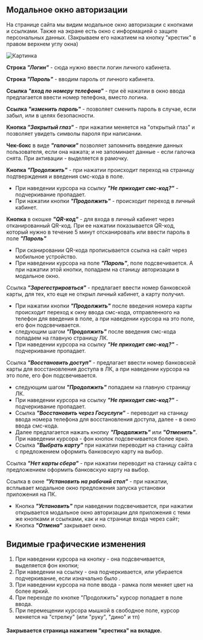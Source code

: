 ## Модальное окно авторизации
На странице сайта мы видим модальное окно авторизации с кнопками и ссылками. Также на экране есть окно с информацией о защите персональных данных. (Закрываем его нажатием на кнопку "крестик" в правом верхнем углу окна)

![Картинка](https://drive.google.com/file/d/1J4W-bjlIgReq8WydGHpFAFgpMjO5EK7f/view?usp=drive_link)

**Строка *"Логин"*** - сюда нужно ввести логин личного кабинета.

**Строка *"Пароль"*** - вводим пароль от личного кабинета.

**Ссылка *"вход по номеру телефона"*** - при её нажатии в окно ввода предлагается ввести номер телефона, вместо логина.

**Ссылка *"изменить пароль"*** - позволяет сменить пароль в случае, если забыл, или в целях безопасности.

**Кнопка *"Закрытый глаз"*** - при нажатии меняется на "открытый глаз" и позволяет увидеть символы пароля при написании.

**Чек-бокс** в виде ***"галочки"*** позволяет запомнить введение данных пользователя, если она нажата; и не запоминает данные - если галочка снята. При активации - выделяется в рамочку.

**Кнопка *"Продолжить"*** - при нажатии происходит переход на страницу подтверждения и введения смс-кода в поле. 
- При наведении курсора на ссылку ***"Не приходит смс-код?"*** - подчеркивание пропадает. 
- При нажатии кнопки ***"Продолжить"*** - происходит переход в личный кабинет.

**Кнопка** в окошке ***"QR-код"*** - для входа в личный кабинет через отканированный QR-код. При ее нажатии показывается QR-код, который нужно в течение 5 минут отсканировать или ввести пароль в поле ***"Пароль"***
 - При сканировании QR-кода прописывается ссылка на сайт через мобильное устройство.
 - При наведении курсора на поле ***"Пароль"***, поле подсвечивается. А при нажатии этой кнопки, попадаем на станицу авторизации в модальное окно.

Ссылка ***"Зарегестрировться"*** - предлагает ввести номер банковской карты, для тех, кто еще не открыл личный кабинет, а карту получил.
 - При нажатии кнопки ***"Продолжить"*** после введения номера карты происходит переход к окну ввода смс-кода, отправленного на телефон для введения в поле, а при наведении курсора на это поле, его фон подсвечивается.
 - следующим шагом ***"Продолжить"*** после введения смс-кода попадаем на главную страницу ЛК.
 - При наведении курсора на ссылку ***"Не приходит смс-код?"*** - подчеркивание пропадает. 

Ссылка ***"Восстановить доступ"*** - предлагает ввести номер банковской карты для восстановления доступа в ЛК, а при наведении курсора на это поле, его фон подсвечивается.
 - следующим шагом ***"Продолжить"*** попадаем на главную страницу ЛК.
 - При наведении курсора на ссылку ***"Не приходит смс-код?"*** - подчеркивание пропадает. 
 - Ссылка ***"Восстановить через Госуслуги"*** - переводит на станицу ввода номера телефона для восстановления доступа, далее - в окно ввода смс-кода.
 - Далее предлагается нажать кнопку ***"Продалжить"*** или ***"Отменить"***. При наведении курсора - фон кнопок подсвечивается более ярко.
 - Ссылка ***"Выбрать карту"*** при нажатии переводит на станицу сайта с предложением оформить банковскую карту  на выбор.

Ссылка ***"Нет карты сбера"*** - при нажатии переводит на станицу сайта с предложением оформить банковскую карту  на выбор.

Ссылка в окне ***"Установить на рабочий стол"*** - при нажатии, всплывает модальное окно предложения запуска установки приложения на ПК.
 - Кнопка ***"Установить"*** при наведении подсвечивается, при нажатии открывается модальное окно авторизации для приложения с теми же кнопками и ссылками, как и на странице входа через сайт;
 - Кнопка ***"Отмена"*** закрывает окно.

## Видимые графические изменения
1. При наведении курсора на кнопку - она подсвечивается, выделяется фон кнопки; 
2. При наведении на ссылку - она подчеркивается, или убирается подчеркивание, если изначально было . 
3. При наведении курсора на поле ввода - рамка поля меняет цвет на более яркий.
4. При переходе по кнопке "Продолжить" курсор попадает в поле ввода.
5. При перемещении курсора мышкой в свободное поле, курсор меняется на "стрелку" (или "руку", "дино" и тп)

#### Закрывается страница нажатием "крестика" на вкладке.